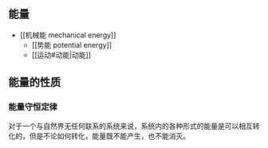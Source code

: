 
## 能量

- [[机械能 mechanical energy]]
	- [[势能 potential energy]]
	- [[运动#动能|动能]]

## 能量的性质

### 能量守恒定律

对于一个与自然界无任何联系的系统来说，系统内的各种形式的能量是可以相互转化的，但是不论如何转化，能量既不能产生，也不能消灭。
